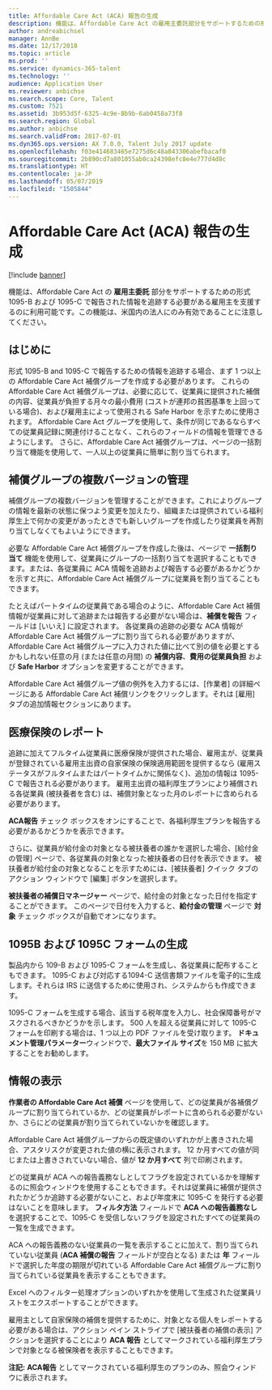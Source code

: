 ```yaml
---
title: Affordable Care Act (ACA) 報告の生成
description: 機能は、Affordable Care Act の雇用主委託部分をサポートするための形式 1095-B および 1095-C で報告された情報を追跡する必要がある雇用主を支援するのに利用可能です。この機能は、米国内の法人にのみ有効であることに注意してください。
author: andreabichsel
manager: AnnBe
ms.date: 12/17/2018
ms.topic: article
ms.prod: ''
ms.service: dynamics-365-talent
ms.technology: ''
audience: Application User
ms.reviewer: anbichse
ms.search.scope: Core, Talent
ms.custom: 7521
ms.assetid: 3b953d5f-6325-4c9e-8b9b-6ab0458a73f8
ms.search.region: Global
ms.author: anbichse
ms.search.validFrom: 2017-07-01
ms.dyn365.ops.version: AX 7.0.0, Talent July 2017 update
ms.openlocfilehash: f03e414683465e7275d6c48a843306abefbacaf0
ms.sourcegitcommit: 2b890cd7a801055ab0ca24398efc8e4e777d4d8c
ms.translationtype: HT
ms.contentlocale: ja-JP
ms.lasthandoff: 05/07/2019
ms.locfileid: "1505844"
---
```

# <a name="generate-affordable-care-act-aca-reports"></a>Affordable Care Act (ACA) 報告の生成

[!include [banner](includes/banner.md)]

機能は、Affordable Care Act の **雇用主委託** 部分をサポートするための形式 1095-B および 1095-C で報告された情報を追跡する必要がある雇用主を支援するのに利用可能です。この機能は、米国内の法人にのみ有効であることに注意してください。

## <a name="getting-started"></a>はじめに
形式 1095-B and 1095-C で報告するための情報を追跡する場合、まず 1 つ以上の Affordable Care Act 補償グループを作成する必要があります。 これらの Affordable Care Act 補償グループは、必要に応じて、従業員に提供された補償の内容、従業員が負担する月々の最小費用 (コストが連邦の貧困基準を上回っている場合)、および雇用主によって使用される Safe Harbor を示すために使用されます。 Affordable Care Act グループを使用して、条件が同じであるならすべての従業員記録に関連付けることなく、これらのフィールドの情報を管理できるようにします。 さらに、Affordable Care Act 補償グループは、ページの一括割り当て機能を使用して、一人以上の従業員に簡単に割り当てられます。

## <a name="maintaining-multiple-versions-of-a-coverage-group"></a>補償グループの複数バージョンの管理
補償グループの複数バージョンを管理することができます。これによりグループの情報を最新の状態に保つよう変更を加えたり、組織または提供されている福利厚生上で何かの変更があったときでも新しいグループを作成したり従業員を再割り当てしなくてもよいようにできます。 

必要な Affordable Care Act 補償グループを作成した後は、ページで **一括割り当て** 機能を使用して、従業員にグループの一括割り当てを選択することもできます。または、各従業員に ACA 情報を追跡および報告する必要があるかどうかを示すと共に、Affordable Care Act 補償グループに従業員を割り当てることもできます。

たとえばパートタイムの従業員である場合のように、Affordable Care Act 補償情報が従業員に対して追跡または報告する必要がない場合は、**補償を報告** フィールドは [いいえ] に設定されます。 各従業員の追跡の必要な ACA 情報が Affordable Care Act 補償グループに割り当てられる必要がありますが、Affordable Care Act 補償グループに入力された値に比べて別の値を必要とするかもしれない任意の月 (または任意の月間) の **補償内容**、**費用の従業員負担** および **Safe Harbor** オプションを変更することができます。

Affordable Care Act 補償グループ値の例外を入力するには、[作業者] の詳細ページにある Affordable Care Act 補償リンクをクリックします。それは [雇用] タブの追加情報セクションにあります。

## <a name="reporting-health-care-coverage"></a>医療保険のレポート
追跡に加えてフルタイム従業員に医療保険が提供された場合、雇用主が、従業員が登録されている雇用主出資の自家保険の保険適用範囲を提供するなら (雇用ステータスがフルタイムまたはパートタイムかに関係なく)、追加の情報は 1095-C で報告される必要があります。 雇用主出資の福利厚生プランにより補償される各従業員 (被扶養者を含む) は、補償対象となった月のレポートに含められる必要があります。 

**ACA報告** チェック ボックスをオンにすることで、各福利厚生プランを報告する必要があるかどうかを表示できます。

さらに、従業員が給付金の対象となる被扶養者の誰かを選択した場合、[給付金の管理] ページで、各従業員の対象となった被扶養者の日付を表示できます。 被扶養者が給付金の対象となることを示すためには、[被扶養者] クイック タブのアクション ウィンドウで [編集] ボタンを選択します。

**被扶養者の補償日マネージャー** ページで、給付金の対象となった日付を指定することができます。 このページで日付を入力すると、**給付金の管理** ページで **対象** チェック ボックスが自動でオンになります。

## <a name="generate-1095b-and-1095c-forms"></a>1095B および 1095C フォームの生成
製品内から 109-B および 1095-C フォームを生成し、各従業員に配布することもできます。 1095-C および対応する1094-C 送信書類ファイルを電子的に生成します。それらは IRS に送信するために使用され、システムからも作成できます。  

1095-C フォームを生成する場合、該当する税年度を入力し、社会保障番号がマスクされるべきかどうかを示します。 500 人を超える従業員に対して 1095-C フォームを印刷する場合は、1 つ以上の PDF ファイルを受け取ります。 **ドキュメント管理パラメーター**ウィンドウで、**最大ファイル サイズ**を 150 MB に拡大することをお勧めします。

## <a name="viewing-information"></a>情報の表示
**作業者の Affordable Care Act 補償** ページを使用して、どの従業員が各補償グループに割り当てられているか、どの従業員がレポートに含められる必要がないか、さらにどの従業員が割り当てられていないかを確認します。

Affordable Care Act 補償グループからの既定値のいずれかが上書きされた場合、アスタリスクが変更された値の横に表示されます。 12 か月すべての値が同じまたは上書きされていない場合、値が **12 か月すべて** 列で印刷されます。

どの従業員が ACA への報告義務なしとしてフラグを設定されているかを理解するのに照会ウィンドウを使用することもできます。それは従業員に補償が提供されたかどうか追跡する必要がないこと、および年度末に 1095-C を発行する必要はないことを意味します。 **フィルタ方法** フィールドで **ACA への報告義務なし** を選択することで、1095-C を受信しないフラグを設定されたすべての従業員の一覧を生成できます。

ACA への報告義務のない従業員の一覧を表示することに加えて、割り当てられていない従業員 (**ACA 補償の報告** フィールドが空白となる) または **年** フィールドで選択した年度の期限が切れている Affordable Care Act 補償グループに割り当てられている従業員を表示することもできます。

Excel へのフィルター処理オプションのいずれかを使用して生成された従業員リストをエクスポートすることができます。

雇用主として自家保険の補償を提供するために、対象となる個人をレポートする必要がある場合は、アクション ペイン ストライプで [被扶養者の補償の表示] アクションを選択することにより **ACA 報告** としてマークされている福利厚生プランで対象となる被保険者を表示することもできます。

**注記:** **ACA報告** としてマークされている福利厚生のプランのみ、照会ウィンドウに表示されます。
